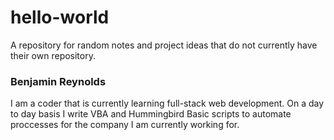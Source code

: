 # hello-world
A repository for random notes and project ideas that do not currently have their own repository.

### Benjamin Reynolds
  I am a coder that is currently learning full-stack web development. On a day to day basis I write VBA and Hummingbird Basic scripts to automate proccesses for the company I am currently working for. 
